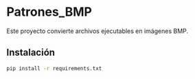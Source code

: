 # Patrones_BMP

Este proyecto convierte archivos ejecutables en imágenes BMP.

## Instalación

```bash
pip install -r requirements.txt
